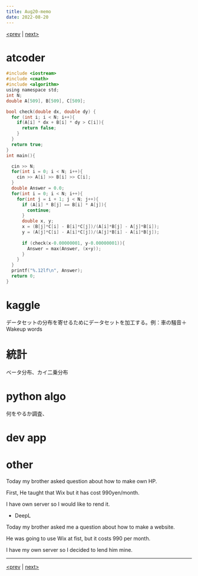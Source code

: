 ```yaml
---
title: Aug20-memo 
date: 2022-08-20 
---
```


[<prev](https://idekworks.github.io/TechnicalMemo/2022/08/19/Aug19.html) | [next>](https://idekworks.github.io/TechnicalMemo/2022/08/21/Aug21.html) 

# atcoder
```c
#include <iostream>
#include <cmath>
#include <algorithm>
using namespace std;
int N;
double A[509], B[509], C[509];

bool check(double dx, double dy) {
  for (int i; i < N; i++){
    if(A[i] * dx + B[i] * dy > C[i]){
      return false;
    }
  }
  return true;
}
int main(){

  cin >> N;
  for(int i = 0; i < N; i++){
    cin >> A[i] >> B[i] >> C[i];
  }
  double Answer = 0.0;
  for(int i = 0; i < N; i++){
    for(int j = i + 1; j < N; j++){
      if (A[i] * B[j] == B[i] * A[j]){
        continue;
      }
      double x, y;
      x = (B[j]*C[i] - B[i]*C[j])/(A[i]*B[j] - A[j]*B[i]);
      y = (A[j]*C[i] - A[i]*C[j])/(A[j]*B[i] - A[i]*B[j]);
      
      if (check(x-0.00000001, y-0.00000001)){
        Answer = max(Answer, (x+y));
      }
    }
  }
  printf("%.12lf\n", Answer);
  return 0;
}

```

# kaggle
データセットの分布を寄せるためにデータセットを加工する。例：車の騒音＋Wakeup words


# 統計
ベータ分布、カイ二乗分布

# python algo
何をやるか調査、

# dev app

# other
Today my brother asked question about how to make own HP.

First, He taught that Wix but it has cost 990yen/month.

I have own server so I would like to rend it.

- DeepL

Today my brother asked me a question about how to make a website.

He was going to use Wix at fist, but it costs 990 per month.

I have my own server so I decided to lend him mine.


***

[<prev](https://idekworks.github.io/TechnicalMemo/2022/08/19/Aug19.html) | [next>](https://idekworks.github.io/TechnicalMemo/2022/08/21/Aug21.html)

